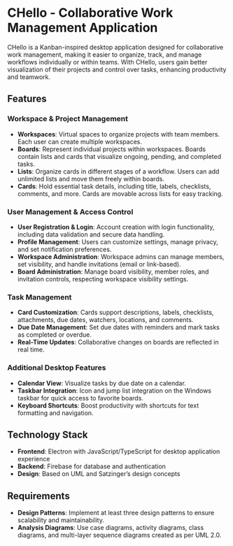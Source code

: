 # CHello - Collaborative Work Management Application

CHello is a Kanban-inspired desktop application designed for collaborative work management, making it easier to organize, track, and manage workflows individually or within teams. With CHello, users gain better visualization of their projects and control over tasks, enhancing productivity and teamwork.

## Features

### Workspace & Project Management
- **Workspaces**: Virtual spaces to organize projects with team members. Each user can create multiple workspaces.
- **Boards**: Represent individual projects within workspaces. Boards contain lists and cards that visualize ongoing, pending, and completed tasks.
- **Lists**: Organize cards in different stages of a workflow. Users can add unlimited lists and move them freely within boards.
- **Cards**: Hold essential task details, including title, labels, checklists, comments, and more. Cards are movable across lists for easy tracking.

### User Management & Access Control
- **User Registration & Login**: Account creation with login functionality, including data validation and secure data handling.
- **Profile Management**: Users can customize settings, manage privacy, and set notification preferences.
- **Workspace Administration**: Workspace admins can manage members, set visibility, and handle invitations (email or link-based).
- **Board Administration**: Manage board visibility, member roles, and invitation controls, respecting workspace visibility settings.

### Task Management
- **Card Customization**: Cards support descriptions, labels, checklists, attachments, due dates, watchers, locations, and comments.
- **Due Date Management**: Set due dates with reminders and mark tasks as completed or overdue.
- **Real-Time Updates**: Collaborative changes on boards are reflected in real time.

### Additional Desktop Features
- **Calendar View**: Visualize tasks by due date on a calendar.
- **Taskbar Integration**: Icon and jump list integration on the Windows taskbar for quick access to favorite boards.
- **Keyboard Shortcuts**: Boost productivity with shortcuts for text formatting and navigation.

## Technology Stack
- **Frontend**: Electron with JavaScript/TypeScript for desktop application experience
- **Backend**: Firebase for database and authentication
- **Design**: Based on UML and Satzinger’s design concepts

## Requirements
- **Design Patterns**: Implement at least three design patterns to ensure scalability and maintainability.
- **Analysis Diagrams**: Use case diagrams, activity diagrams, class diagrams, and multi-layer sequence diagrams created as per UML 2.0.
